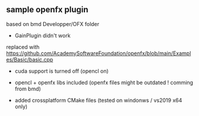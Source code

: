 sample openfx plugin
--------------------

based on bmd Developper/OFX folder
* GainPlugin didn't work

replaced with https://github.com/AcademySoftwareFoundation/openfx/blob/main/Examples/Basic/basic.cpp

* cuda support is turned off (opencl on)

* opencl + openfx libs included (openfx files might be outdated ! comming from bmd)

* added crossplatform CMake files (tested on windonws / vs2019 x64 only)

